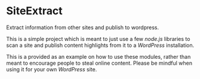 # SiteExtract

Extract information from other sites and publish to wordpress.

This is a simple project which is meant to just use a few *node.js* libraries to scan a site and publish content highlights from it to a *WordPress* installation.

This is a provided as an example on how to use these modules, rather than meant to encourage people to steal online content. Please be mindful when using it for your own *WordPress* site.

